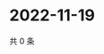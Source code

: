 # 2022-11-19

共 0 条

<!-- BEGIN WEIBO -->
<!-- 最后更新时间 Sat Nov 19 2022 15:00:55 GMT+0800 (China Standard Time) -->

<!-- END WEIBO -->
